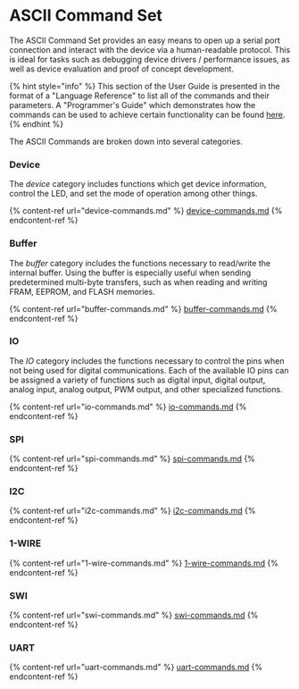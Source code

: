 # ASCII Command Set

The ASCII Command Set provides an easy means to open up a serial port connection and interact with the device via a human-readable protocol. This is ideal for tasks such as debugging device drivers / performance issues, as well as device evaluation and proof of concept development.&#x20;

{% hint style="info" %}
This section of the User Guide is presented in the format of a "Language Reference" to list all of the commands and their parameters. A "Programmer's Guide" which demonstrates how the commands can be used to achieve certain functionality can be found [here](https://support.binho.io/user-guide/using-the-device/device-settings).
{% endhint %}

The ASCII Commands are broken down into several categories.

### Device

The _device_ category includes functions which get device information, control the LED, and set the mode of operation among other things.

{% content-ref url="device-commands.md" %}
[device-commands.md](device-commands.md)
{% endcontent-ref %}

### Buffer

The _buffer_ category includes the functions necessary to read/write the internal buffer. Using the buffer is especially useful when sending predetermined multi-byte transfers, such as when reading and writing FRAM, EEPROM, and FLASH memories.

{% content-ref url="buffer-commands.md" %}
[buffer-commands.md](buffer-commands.md)
{% endcontent-ref %}

### IO

The _IO_ category includes the functions necessary to control the pins when not being used for digital communications. Each of the available IO pins can be assigned a variety of functions such as digital input, digital output, analog input, analog output, PWM output, and other specialized functions.

{% content-ref url="io-commands.md" %}
[io-commands.md](io-commands.md)
{% endcontent-ref %}

### SPI

{% content-ref url="spi-commands.md" %}
[spi-commands.md](spi-commands.md)
{% endcontent-ref %}

### I2C

{% content-ref url="i2c-commands.md" %}
[i2c-commands.md](i2c-commands.md)
{% endcontent-ref %}

### 1-WIRE

{% content-ref url="1-wire-commands.md" %}
[1-wire-commands.md](1-wire-commands.md)
{% endcontent-ref %}

### SWI

{% content-ref url="swi-commands.md" %}
[swi-commands.md](swi-commands.md)
{% endcontent-ref %}

### UART

{% content-ref url="uart-commands.md" %}
[uart-commands.md](uart-commands.md)
{% endcontent-ref %}
